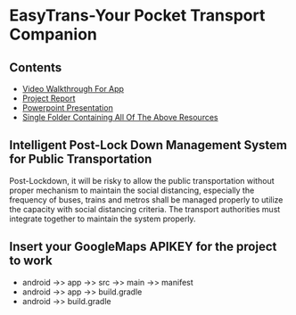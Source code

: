 # EasyTrans-Your Pocket Transport Companion

## Contents

- [Video Walkthrough For App](https://viswharajhospital-my.sharepoint.com/:v:/g/personal/1032181584_mitwpu_ac_in/ESwlyQ-cgoFEtuWGTdIhlW4BZsiqHd5hwDsxTviSPrHu6g?e=f8RySm)
- [Project Report](https://viswharajhospital-my.sharepoint.com/:b:/g/personal/1032181584_mitwpu_ac_in/EStexK3Fg3RKr2Na8X3spBoBhnCxts60rTlvbSmnpXwUbw?e=ilrqKE)
- [Powerpoint Presentation](https://viswharajhospital-my.sharepoint.com/:p:/g/personal/1032181584_mitwpu_ac_in/EfPHTzZHXr5Fl3Ww6pMYVYsBttVZDyeCgZ0e8iLqGuw3jQ?e=g2Wsk9)
- [Single Folder Containing All Of The Above Resources](https://viswharajhospital-my.sharepoint.com/:f:/g/personal/1032181584_mitwpu_ac_in/Ev9JODcTbBZEg_5Aqw__dEQB2h5pePzM22NleE6zExbN9A?e=QK0JIV)

## Intelligent Post-Lock Down Management System for Public Transportation

Post-Lockdown, it will be risky to allow the public transportation without proper mechanism to maintain the social distancing, 
especially the frequency of buses, trains and metros shall be managed properly to utilize the capacity with social distancing criteria. 
The transport authorities must integrate together to maintain the system properly.

## Insert your GoogleMaps APIKEY for the project to work

- android ->> app ->> src ->> main ->> manifest 
- android ->> app ->> build.gradle
- android ->> build.gradle

